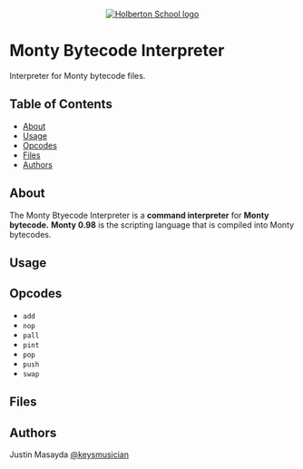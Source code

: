 <p align="center">
  <a href=#>
    <img src="https://intranet.hbtn.io/assets/holberton-logo-full-black-157ccfa3d2134776c1e3f78c0fe682968e8848b64fcacc6187976044f75f35a8.png" alt="Holberton School logo">
  </a>
</p>

# Monty Bytecode Interpreter
Interpreter for Monty bytecode files.

## Table of Contents
* [About](#about)
* [Usage](#usage)
* [Opcodes](#opcodes)
* [Files](#files)
* [Authors](#authors)


## About
The Monty Btyecode Interpreter is a **command interpreter** for **Monty bytecode.** **Monty 0.98** is the scripting language that is compiled into Monty bytecodes.

## Usage

## Opcodes
* `add`
* `nop`
* `pall`
* `pint`
* `pop`
* `push`
* `swap`

## Files

## Authors
Justin Masayda [@keysmusician](https://github.com/keysmusician)
